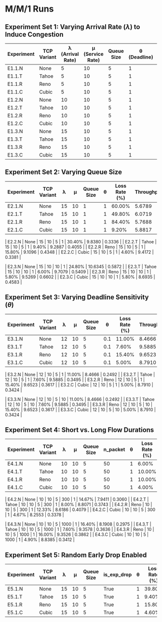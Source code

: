 # M/M/1 Runs
## Experiment Set 1: Varying Arrival Rate ($\lambda$) to Induce Congestion

| Experiment | TCP Variant | λ (Arrival Rate) | μ (Service Rate) | Queue Size | θ (Deadline) | Loss Rate (%)  | Throughput | Avg Latency  |
|------------|-------------|------------------|------------------|------------|--------------|----------------|------------|--------------|
| E1.1.N     | None        | 5                | 10               | 5          | 1            | 0.20%          | 4.7926     | 0.1421       |
| E1.1.T     | Tahoe       | 5                | 10               | 5          | 1            | 7.40%          | 8.4287     | 0.3417       |
| E1.1.R     | Reno        | 5                | 10               | 5          | 1            | 11.20%         | 8.4846     | 0.3423       |
| E1.1.C     | Cubic       | 5                | 10               | 5          | 1            | 5.40%          | 7.6487     | 0.3084       |
| E1.2.N     | None        | 10               | 10               | 5          | 1            | 11.00%         | 8.4666     | 0.2492       |
| E1.2.T     | Tahoe       | 10               | 10               | 5          | 1            | 7.60%          | 9.5885     | 0.3495       |
| E1.2.R     | Reno        | 10               | 10               | 5          | 1            | 15.40%         | 9.6523     | 0.3617       |
| E1.2.C     | Cubic       | 10               | 10               | 5          | 1            | 5.00%          | 8.7910     | 0.3424       |
| E1.3.N     | None        | 15               | 10               | 5          | 1            | 30.40%         | 9.8380     | 0.3336       |
| E1.3.T     | Tahoe       | 15               | 10               | 5          | 1            | 9.40%          | 9.2887     | 0.4055       |
| E1.3.R     | Reno        | 15               | 10               | 5          | 1            | 15.80%         | 9.1096     | 0.4348       |
| E1.3.C     | Cubic       | 15               | 10               | 5          | 1            | 4.60%          | 9.4172     | 0.3381       |

## Experiment Set 2: Varying Queue Size

| Experiment | TCP Variant | λ  | μ  | Queue Size | θ  | Loss Rate (%)  | Throughput | Avg Latency  |
|------------|-------------|----|----|------------|----|----------------|------------|--------------|
| E2.1.N     | None        | 15 | 10 | 1          | 1  | 60.00%         | 5.6789     | 0.1024       |
| E2.1.T     | Tahoe       | 15 | 10 | 1          | 1  | 49.80%         | 6.0719     | 0.0963       |
| E2.1.R     | Reno        | 15 | 10 | 1          | 1  | 84.40%         | 5.7688     | 0.0957       |
| E2.1.C     | Cubic       | 15 | 10 | 1          | 1  | 9.20%          | 5.8817     | 0.0986       |

| E2.2.N     | None        | 15 | 10 | 5          | 1  | 30.40%         | 9.8380     | 0.3336       |
| E2.2.T     | Tahoe       | 15 | 10 | 5          | 1  | 9.40%          | 9.2887     | 0.4055       |
| E2.2.R     | Reno        | 15 | 10 | 5          | 1  | 15.80%         | 9.1096     | 0.4348       |
| E2.2.C     | Cubic       | 15 | 10 | 5          | 1  | 4.60%          | 9.4172     | 0.3381       |

| E2.3.N     | None        | 15 | 10 | 10         | 1  | 24.80%         | 10.6345    | 0.5872       |
| E2.3.T     | Tahoe       | 15 | 10 | 10         | 1  | 6.00%          | 9.7079     | 0.5409       |
| E2.3.R     | Reno        | 15 | 10 | 10         | 1  | 5.80%          | 9.5269     | 0.6602       |
| E2.3.C     | Cubic       | 15 | 10 | 10         | 1  | 5.80%          | 8.6935     | 0.4583       |

## Experiment Set 3: Varying Deadline Sensitivity ($\theta$)

| Experiment | TCP Variant | λ  | μ  | Queue Size | θ    | Loss Rate (%) | Throughput | Avg Latency  |
|------------|-------------|----|----|------------|------|----------------|------------|--------------|
| E3.1.N     | None        | 12 | 10 | 5          | 0.1  | 11.00%         | 8.4666     | 0.2492       |
| E3.1.T     | Tahoe       | 12 | 10 | 5          | 0.1  | 7.60%          | 9.5885     | 0.3495       |
| E3.1.R     | Reno        | 12 | 10 | 5          | 0.1  | 15.40%         | 9.6523     | 0.3617       |
| E3.1.C     | Cubic       | 12 | 10 | 5          | 0.1  | 5.00%          | 8.7910     | 0.3424       |

| E3.2.N     | None        | 12 | 10 | 5          | 1    | 11.00%         | 8.4666     | 0.2492       |
| E3.2.T     | Tahoe       | 12 | 10 | 5          | 1    | 7.60%          | 9.5885     | 0.3495       |
| E3.2.R     | Reno        | 12 | 10 | 5          | 1    | 15.40%         | 9.6523     | 0.3617       |
| E3.2.C     | Cubic       | 12 | 10 | 5          | 1    | 5.00%          | 8.7910     | 0.3424       |

| E3.3.N     | None        | 12 | 10 | 5          | 10   | 11.00%         | 8.4666     | 0.2492       |
| E3.3.T     | Tahoe       | 12 | 10 | 5          | 10   | 7.60%          | 9.5885     | 0.3495       |
| E3.3.R     | Reno        | 12 | 10 | 5          | 10   | 15.40%         | 9.6523     | 0.3617       |
| E3.3.C     | Cubic       | 12 | 10 | 5          | 10   | 5.00%          | 8.7910     | 0.3424       |

## Experiment Set 4: Short vs. Long Flow Durations

| Experiment | TCP Variant | λ  | μ  | Queue Size | n_packet | θ  | Loss Rate (%)  | Throughput | Avg Latency  |
|------------|-------------|----|----|------------|----------|----|----------------|------------|--------------|
| E4.1.N     | None        | 10 | 10 | 5          | 50       | 1  | 6.00%          | 7.8196     | 0.2322       |
| E4.1.T     | Tahoe       | 10 | 10 | 5          | 50       | 1  | 10.00%         | 7.3757     | 0.3213       |
| E4.1.R     | Reno        | 10 | 10 | 5          | 50       | 1  | 10.00%         | 7.7302     | 0.3675       |
| E4.1.C     | Cubic       | 10 | 10 | 5          | 50       | 1  | 4.00%          | 7.0840     | 0.2064       |

| E4.2.N     | None        | 10 | 10 | 5          | 300      | 1  | 14.67%         | 7.9411     | 0.3060       |
| E4.2.T     | Tahoe       | 10 | 10 | 5          | 300      | 1  | 8.00%          | 8.8071     | 0.3743       |
| E4.2.R     | Reno        | 10 | 10 | 5          | 300      | 1  | 12.33%         | 8.6186     | 0.4079       |
| E4.2.C     | Cubic       | 10 | 10 | 5          | 300      | 1  | 4.67%          | 8.2553     | 0.3378       |

| E4.3.N     | None        | 10 | 10 | 5          | 1000     | 1  | 16.40%         | 8.1908     | 0.2975       |
| E4.3.T     | Tahoe       | 10 | 10 | 5          | 1000     | 1  | 7.60%          | 9.3578     | 0.3636       |
| E4.3.R     | Reno        | 10 | 10 | 5          | 1000     | 1  | 16.00%         | 9.3526     | 0.3862       |
| E4.3.C     | Cubic       | 10 | 10 | 5          | 1000     | 1  | 4.90%          | 8.8385     | 0.3412       |

## Experiment Set 5: Random Early Drop Enabled

| Experiment | TCP Variant | λ  | μ  | Queue Size | is_exp_drop  | θ  | Loss Rate (%)  | Throughput | Avg Latency  |
|------------|-------------|----|----|------------|--------------|----|----------------|------------|--------------|
| E5.1.N     | None        | 15 | 10 | 5          | True         | 1  | 39.80%         | 8.7580     | 0.3085       |
| E5.1.T     | Tahoe       | 15 | 10 | 5          | True         | 1  | 9.40%          | 9.2887     | 0.4055       |
| E5.1.R     | Reno        | 15 | 10 | 5          | True         | 1  | 15.80%         | 9.1096     | 0.4348       |
| E5.1.C     | Cubic       | 15 | 10 | 5          | True         | 1  | 4.60%          | 9.4172     | 0.3381       |
